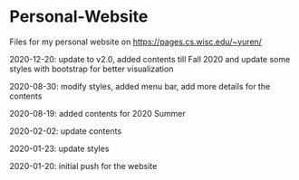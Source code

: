 # Personal-Website
Files for my personal website on https://pages.cs.wisc.edu/~yuren/

2020-12-20: update to v2.0, added contents till Fall 2020 and update some styles with bootstrap for better visualization

2020-08-30: modify styles, added menu bar, add more details for the contents

2020-08-19: added contents for 2020 Summer

2020-02-02: update contents

2020-01-23: update styles

2020-01-20: initial push for the website
